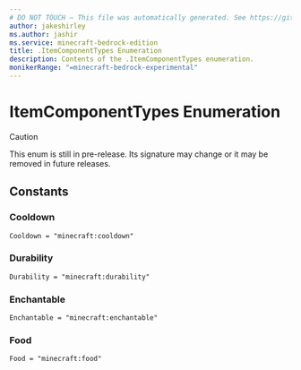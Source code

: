 ```yaml
---
# DO NOT TOUCH — This file was automatically generated. See https://github.com/mojang/minecraftapidocsgenerator to modify descriptions, examples, etc.
author: jakeshirley
ms.author: jashir
ms.service: minecraft-bedrock-edition
title: .ItemComponentTypes Enumeration
description: Contents of the .ItemComponentTypes enumeration.
monikerRange: "=minecraft-bedrock-experimental"
---
```

# ItemComponentTypes Enumeration

> [!CAUTION]
> This enum is still in pre-release.  Its signature may change or it may be removed in future releases.

## Constants
### **Cooldown**
`Cooldown = "minecraft:cooldown"`
### **Durability**
`Durability = "minecraft:durability"`
### **Enchantable**
`Enchantable = "minecraft:enchantable"`
### **Food**
`Food = "minecraft:food"`
